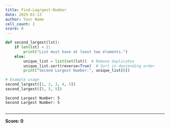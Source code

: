 ```yaml
---
title: Find-Lagrgest-Number
date: 2025-01-13
author: Your Name
cell_count: 2
score: 0
---
```


```python
def second_largest(lst):
    if len(lst) < 2:
        print("List must have at least two elements.")
    else:
        unique_list = list(set(lst))  # Remove duplicates
        unique_list.sort(reverse=True)  # Sort in descending order
        print("Second Largest Number:", unique_list[0])

# Example usage
second_largest([1, 2, 3, 4, 5])
second_largest([5, 5, 5])
```

    Second Largest Number: 5
    Second Largest Number: 5



```python

```


---
**Score: 0**